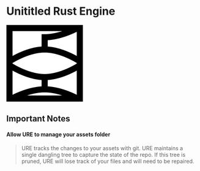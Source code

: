 # Unititled Rust Engine
![URE logo](./logo.svg)

## Important Notes
#### Allow URE to manage your assets folder
> URE tracks the changes to your assets with git. URE maintains a single dangling tree to capture the state of the repo. If this tree is pruned, URE will lose track of your files and will need to be repaired.